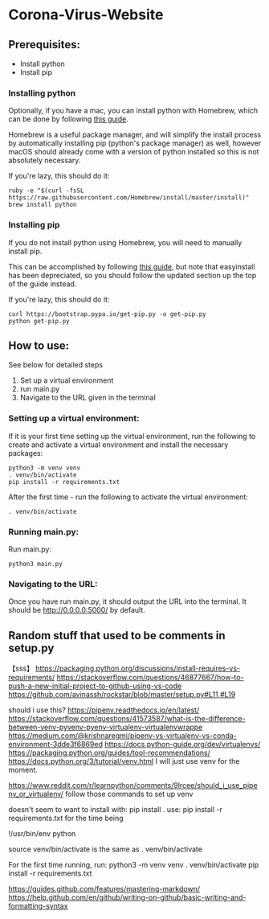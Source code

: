 # Corona-Virus-Website

## Prerequisites:

- Install python
- Install pip

### Installing python

Optionally, if you have a mac, you can install python with Homebrew, which can be done by following [this guide](https://docs.python-guide.org/starting/install3/osx/).

Homebrew is a useful package manager, and will simplify the install process by automatically installing pip (python's package manager) as well, however macOS should already come with a version of python installed so this is not absolutely necessary.

If you're lazy, this should do it:

```
ruby -e "$(curl -fsSL https://raw.githubusercontent.com/Homebrew/install/master/install)"
brew install python
```

### Installing pip

If you do not install python using Homebrew, you will need to manually install pip.

This can be accomplished by following [this guide](https://ahmadawais.com/install-pip-macos-os-x-python/), but note that easyinstall has been depreciated, so you should follow the updated section up the top of the guide instead.

If you're lazy, this should do it:

```
curl https://bootstrap.pypa.io/get-pip.py -o get-pip.py
python get-pip.py
```

## How to use:

See below for detailed steps

1. Set up a virtual environment
2. run main.py
3. Navigate to the URL given in the terminal

### Setting up a virtual environment:

If it is your first time setting up the virtual environment, run the following to create and activate a virtual environment and install the necessary packages:

```
python3 -m venv venv
. venv/bin/activate
pip install -r requirements.txt
```

After the first time - run the following to activate the virtual environment:

```
. venv/bin/activate
```

### Running main.py:

Run main.py:

```
python3 main.py
```

### Navigating to the URL:

Once you have run main.py, it should output the URL into the terminal. It should be http://0.0.0.0:5000/ by default.

## Random stuff that used to be comments in setup.py

【sss】
https://packaging.python.org/discussions/install-requires-vs-requirements/
https://stackoverflow.com/questions/46877667/how-to-push-a-new-initial-project-to-github-using-vs-code
https://github.com/avinassh/rockstar/blob/master/setup.py#L11,#L19

should i use this? https://pipenv.readthedocs.io/en/latest/
https://stackoverflow.com/questions/41573587/what-is-the-difference-between-venv-pyvenv-pyenv-virtualenv-virtualenvwrappe
https://medium.com/@krishnaregmi/pipenv-vs-virtualenv-vs-conda-environment-3dde3f6869ed
https://docs.python-guide.org/dev/virtualenvs/
https://packaging.python.org/guides/tool-recommendations/
https://docs.python.org/3/tutorial/venv.html
I will just use venv for the moment.

https://www.reddit.com/r/learnpython/comments/9lrcee/should_i_use_pipenv_or_virtualenv/
follow those commands to set up venv

doesn't seem to want to install with:
pip install .
use:
pip install -r requirements.txt
for the time being

!/usr/bin/env python

source venv/bin/activate
is the same as
. venv/bin/activate

For the first time running, run:
python3 -m venv venv
. venv/bin/activate
pip install -r requirements.txt

https://guides.github.com/features/mastering-markdown/
https://help.github.com/en/github/writing-on-github/basic-writing-and-formatting-syntax
